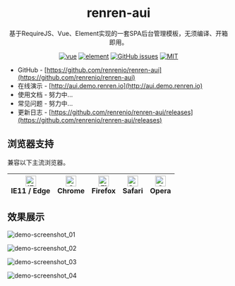 <h1 align="center">renren-aui</h1>

<div align="center">

基于RequireJS、Vue、Element实现的一套SPA后台管理模板，无须编译、开箱即用。

[![vue](https://img.shields.io/badge/vue-%5E2.5.17-red.svg)](https://github.com/vuejs/vue)
[![element](https://img.shields.io/badge/element-%5E2.4.5-orange.svg)](https://github.com/ElemeFE/element)
[![GitHub issues](https://img.shields.io/github/issues/renrenio/renren-aui.svg)](https://github.com/renrenio/renren-aui/issues)
[![MIT](https://img.shields.io/github/license/renrenio/renren-aui.svg)](http://opensource.org/licenses/MIT)

</div>

- GitHub - [https://github.com/renrenio/renren-aui](https://github.com/renrenio/renren-aui)
- 在线演示 - [http://aui.demo.renren.io](http://aui.demo.renren.io)
- 使用文档 - 努力中...
- 常见问题 - 努力中...
- 更新日志 - [https://github.com/renrenio/renren-aui/releases](https://github.com/renrenio/renren-aui/releases)

## 浏览器支持

兼容以下主流浏览器。

| [<img src="https://raw.githubusercontent.com/alrra/browser-logos/master/src/edge/edge_48x48.png" alt="IE11 / Edge" width="24px" height="24px" />](http://godban.github.io/browsers-support-badges/)</br>IE11 / Edge | [<img src="https://raw.githubusercontent.com/alrra/browser-logos/master/src/chrome/chrome_48x48.png" alt="Chrome" width="24px" height="24px" />](http://godban.github.io/browsers-support-badges/)</br>Chrome | [<img src="https://raw.githubusercontent.com/alrra/browser-logos/master/src/firefox/firefox_48x48.png" alt="Firefox" width="24px" height="24px" />](http://godban.github.io/browsers-support-badges/)</br>Firefox | [<img src="https://raw.githubusercontent.com/alrra/browser-logos/master/src/safari/safari_48x48.png" alt="Safari" width="24px" height="24px" />](http://godban.github.io/browsers-support-badges/)</br>Safari | [<img src="https://raw.githubusercontent.com/alrra/browser-logos/master/src/opera/opera_48x48.png" alt="Opera" width="24px" height="24px" />](http://godban.github.io/browsers-support-badges/)</br>Opera |
| --------- | --------- | --------- | --------- | --------- | 

## 效果展示

![demo-screenshot_01](https://images.gitee.com/uploads/images/2018/1109/170751_b64149a1_1334758.png)

![demo-screenshot_02](https://images.gitee.com/uploads/images/2018/1109/170806_d64b49fd_1334758.png)

![demo-screenshot_03](https://images.gitee.com/uploads/images/2018/1109/170821_2da899f4_1334758.png)

![demo-screenshot_04](https://images.gitee.com/uploads/images/2018/1109/170833_e51ad019_1334758.png)
